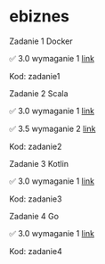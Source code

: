 # ebiznes

Zadanie 1 Docker

✅ 3.0 wymaganie 1 [link](https://github.com/parabola01/ebiznes/tree/387cb4409bf7716d101b81216e9440a9b8e8f088/zadanie1)

Kod: zadanie1

Zadanie 2 Scala

✅ 3.0 wymaganie 1 [link](https://github.com/parabola01/ebiznes/tree/11fcb5ccf716cdbf6aa33b956a052b5f982030f9/zadanie2)

✅ 3.5 wymaganie 2 [link](https://github.com/parabola01/ebiznes/tree/11fcb5ccf716cdbf6aa33b956a052b5f982030f9/zadanie2)

Kod: zadanie2

Zadanie 3 Kotlin

✅ 3.0 wymaganie 1 [link](https://github.com/parabola01/ebiznes/tree/8806e46f72dd1eac69ee2b0eb9a116a64e18497e)

Kod: zadanie3

Zadanie 4 Go

✅ 3.0 wymaganie 1 [link](https://github.com/parabola01/ebiznes/tree/571a3da7f409e88ea137f1f0d7cbd8b26778777b/zadanie4)

Kod: zadanie4
